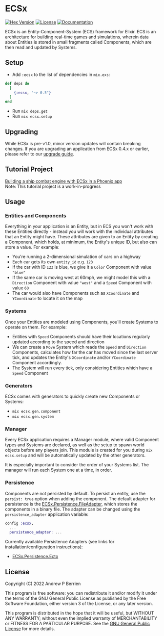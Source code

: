 # ECSx

[![Hex Version](https://img.shields.io/hexpm/v/ecsx.svg)](https://hex.pm/packages/ecsx)
[![License](https://img.shields.io/hexpm/l/ecsx.svg)](https://github.com/ecsx-framework/ECSx/blob/master/LICENSE)
[![Documentation](https://img.shields.io/badge/documentation-gray)](https://hexdocs.pm/ecsx)

ECSx is an Entity-Component-System (ECS) framework for Elixir. ECS is an architecture for building real-time games and simulations, wherein data about Entities is stored in small fragments called Components, which are then read and updated by Systems.

## Setup

- Add `:ecsx` to the list of dependencies in `mix.exs`:

```elixir
def deps do
  [
    {:ecsx, "~> 0.5"}
  ]
end
```

- Run `mix deps.get`
- Run `mix ecsx.setup`

## Upgrading

While ECSx is pre-v1.0, minor version updates will contain breaking changes.  If you are upgrading an application from ECSx 0.4.x or earlier, please refer to our [upgrade guide](upgrade_guide.html).

## Tutorial Project

[Building a ship combat engine with ECSx in a Phoenix app](https://hexdocs.pm/ecsx/initial_setup.html)  
Note: This tutorial project is a work-in-progress

## Usage

### Entities and Components

Everything in your application is an Entity, but in ECS you won't work with these Entities directly - instead you will work with the individual attributes that an Entity might have. These attributes are given to an Entity by creating a Component, which holds, at minimum, the Entity's unique ID, but also can store a value. For example:

- You're running a 2-dimensional simulation of cars on a highway
- Each car gets its own `entity_id` e.g. `123`
- If the car with ID `123` is blue, we give it a `Color` Component with value `"blue"`
- If the same car is moving west at 60mph, we might model this with a `Direction` Component with value `"west"` and a `Speed` Component with value `60`
- The car would also have Components such as `XCoordinate` and `YCoordinate` to locate it on the map

### Systems

Once your Entities are modeled using Components, you'll create Systems to operate on them. For example:

- Entities with `Speed` Components should have their locations regularly updated according to the speed and direction
- We can create a `Move` System which reads the `Speed` and `Direction` Components, calculates how far the car has moved since the last server tick, and updates the Entity's `XCoordinate` and/or `YCoordinate` Component accordingly.
- The System will run every tick, only considering Entities which have a `Speed` Component

### Generators

ECSx comes with generators to quickly create new Components or Systems:

- `mix ecsx.gen.component`
- `mix ecsx.gen.system`

### Manager

Every ECSx application requires a Manager module, where valid Component types and Systems are declared, as well as the setup to spawn world objects before any players join. This module is created for you during `mix ecsx.setup` and will be automatically updated by the other generators.

It is especially important to consider the order of your Systems list. The manager will run each System one at a time, in order.

### Persistence

Components are not persisted by default. To persist an entity, use the `persist: true` option when adding the component. The default adapter for persistence is the [ECSx.Persistence.FileAdapter](lib/ecsx/persistence/file_adapter.ex), which stores the components in a binary file. The adapter can be changed using the `persistence_adapter` application variable:

```elixir
config :ecsx,
  ...
  persistence_adapter: ...
```

Currently available Persistence Adapters (see links for installation/configuration instructions):

- [ECSx.Persistence.Ecto](https://github.com/ecsx-framework/ecsx_persistence_ecto)

## License

Copyright (C) 2022 Andrew P Berrien

This program is free software: you can redistribute it and/or modify it under the terms of the GNU General Public License as published by the Free Software Foundation, either version 3 of the License, or any later version.

This program is distributed in the hope that it will be useful, but WITHOUT ANY WARRANTY; without even the implied warranty of MERCHANTABILITY or FITNESS FOR A PARTICULAR PURPOSE. See the [GNU General Public License](https://www.gnu.org/licenses/gpl.html) for more details.
